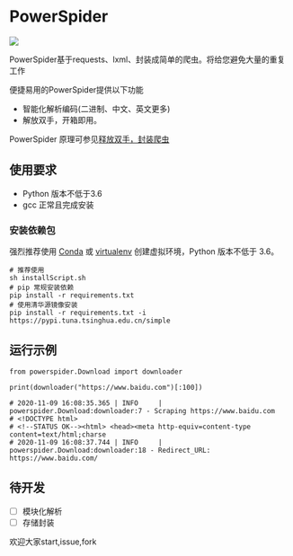 # PowerSpider

![](https://img.shields.io/badge/python-3.6%2B-brightgreen)

PowerSpider基于requests、lxml、封装成简单的爬虫。将给您避免大量的重复工作

便捷易用的PowerSpider提供以下功能

* 智能化解析编码(二进制、中文、英文更多)
* 解放双手，开箱即用。

PowerSpider 原理可参见[释放双手，封装爬虫]()

## 使用要求

* Python 版本不低于3.6
* gcc 正常且完成安装

### 安装依赖包

强烈推荐使用 [Conda](https://docs.conda.io/projects/conda/en/latest/user-guide/tasks/manage-environments.html#creating-an-environment-with-commands)
或 [virtualenv](https://virtualenv.pypa.io/en/latest/user_guide.html) 创建虚拟环境，Python 版本不低于 3.6。

```shell
# 推荐使用
sh installScript.sh
# pip 常规安装依赖
pip install -r requirements.txt
# 使用清华源镜像安装
pip install -r requirements.txt -i https://pypi.tuna.tsinghua.edu.cn/simple
```

## 运行示例

```python3
from powerspider.Download import downloader

print(downloader("https://www.baidu.com")[:100])

# 2020-11-09 16:08:35.365 | INFO     | powerspider.Download:downloader:7 - Scraping https://www.baidu.com
# <!DOCTYPE html>
# <!--STATUS OK--><html> <head><meta http-equiv=content-type content=text/html;charse
# 2020-11-09 16:08:37.744 | INFO     | powerspider.Download:downloader:18 - Redirect_URL: https://www.baidu.com/
```

## 待开发
- [ ] 模块化解析
- [ ] 存储封装

欢迎大家start,issue,fork


